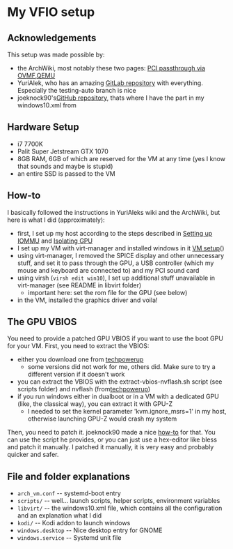 # My VFIO setup

## Acknowledgements
This setup was made possible by:
- the ArchWiki, most notably these two pages: [PCI passthrough via OVMF](https://wiki.archlinux.org/index.php/PCI_passthrough_via_OVMF "VFIO"),[QEMU](https://wiki.archlinux.org/index.php/QEMU "QEMU") 
- YuriAlek, who has an amazing [GitLab repository](https://gitlab.com/YuriAlek/vfio) with everything. Especially the testing-auto branch is nice
- joeknock90's[GitHub repository](https://github.com/joeknock90/Single-GPU-Passthrough), thats where I have the <rom file.../> part in my windows10.xml from

## Hardware Setup
- i7 7700K
- Palit Super Jetstream GTX 1070
- 8GB RAM, 6GB of which are reserved for the VM at any time (yes I know that sounds and maybe is stupid)
- an entire SSD is passed to the VM

## How-to
I basically followed the instructions in YuriAleks wiki and the ArchWiki, but here is what I did (approximately):
- first, I set up my host according to the steps described in [Setting up IOMMU](https://wiki.archlinux.org/index.php/PCI_passthrough_via_OVMF#Setting_up_IOMMU) and [Isolating GPU](https://wiki.archlinux.org/index.php/PCI_passthrough_via_OVMF#Isolating_the_GPU)
- I set up my VM with virt-manager and installed windows in it [VM setup](https://wiki.archlinux.org/index.php/PCI_passthrough_via_OVMF#Setting_up_an_OVMF-based_guest_VM)()
- using virt-manager, I removed the SPICE display and other unnecessary stuff, and set it to pass through the GPU, a USB controller (which my mouse and keyboard are connected to) and my PCI sound card
- using virsh (`virsh edit win10`), I set up additional stuff unavailable in virt-manager (see README in libvirt folder)
  - important here: set the rom file for the GPU (see below)
- in the VM, installed the graphics driver and voila!

## The GPU VBIOS
You need to provide a patched GPU VBIOS if you want to use the boot GPU for your VM.
First, you need to extract the VBIOS:
- either you download one from [techpowerup](https://www.techpowerup.com/vgabios/)
  - some versions did not work for me, others did. Make sure to try a different version if it doesn't work
- you can extract the VBIOS with the extract-vbios-nvflash.sh script (see scripts folder) and nvflash (from[techpowerup](https://www.techpowerup.com/download/nvidia-nvflash/))
- if you run windows either in dualboot or in a VM with a dedicated GPU (like, the classical way), you can extract it with GPU-Z
  - I needed to set the kernel parameter 'kvm.ignore_msrs=1' in my host, otherwise launching GPU-Z would crash my system

Then, you need to patch it. joeknock90 made a nice [how-to](https://github.com/joeknock90/Single-GPU-Passthrough#procedure) for that.
You can use the script he provides, or you can just use a hex-editor like bless and patch it manually. I patched it manually, it is very easy and probably quicker and safer.

## File and folder explanations
- `arch_vm.conf` -- systemd-boot entry
- `scripts/` -- well... launch scripts, helper scripts, environment variables
- `libvirt/` -- the windows10.xml file, which contains all the configuration and an explanation what I did
- `kodi/` -- Kodi addon to launch windows
- `windows.desktop` -- Nice desktop entry for GNOME
- `windows.service` -- Systemd unit file

